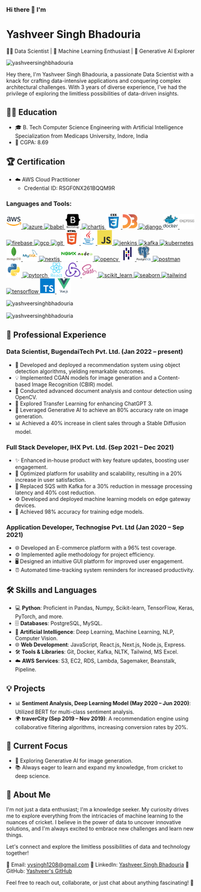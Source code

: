 ### Hi there 👋 I'm
# Yashveer Singh Bhadouria

👨‍💻 Data Scientist | 🚀 Machine Learning Enthusiast | 📸 Generative AI Explorer

<p align="left"> <img src="https://komarev.com/ghpvc/?username=yashveersinghbhadouria&label=Profile%20views&color=0e75b6&style=flat" alt="yashveersinghbhadouria" /> </p>

Hey there, I'm Yashveer Singh Bhadouria, a passionate Data Scientist with a knack for crafting data-intensive applications and conquering complex architectural challenges. With 3 years of diverse experience, I've had the privilege of exploring the limitless possibilities of data-driven insights. 

## 👨‍🎓 Education
- 🎓 B. Tech Computer Science Engineering with Artificial Intelligence Specialization from Medicaps University, Indore, India
- 🌟 CGPA: 8.69

## 🏆 Certification
- ☁️ AWS Cloud Practitioner
  - Credential ID: RSGF0NX261BQQM9R

<h3 align="left">Languages and Tools:</h3>
<p align="left"> <a href="https://aws.amazon.com" target="_blank" rel="noreferrer"> <img src="https://raw.githubusercontent.com/devicons/devicon/master/icons/amazonwebservices/amazonwebservices-original-wordmark.svg" alt="aws" width="40" height="40"/> </a> <a href="https://azure.microsoft.com/en-in/" target="_blank" rel="noreferrer"> <img src="https://www.vectorlogo.zone/logos/microsoft_azure/microsoft_azure-icon.svg" alt="azure" width="40" height="40"/> </a> <a href="https://babeljs.io/" target="_blank" rel="noreferrer"> <img src="https://www.vectorlogo.zone/logos/babeljs/babeljs-icon.svg" alt="babel" width="40" height="40"/> </a> <a href="https://getbootstrap.com" target="_blank" rel="noreferrer"> <img src="https://raw.githubusercontent.com/devicons/devicon/master/icons/bootstrap/bootstrap-plain-wordmark.svg" alt="bootstrap" width="40" height="40"/> </a> <a href="https://www.chartjs.org" target="_blank" rel="noreferrer"> <img src="https://www.chartjs.org/media/logo-title.svg" alt="chartjs" width="40" height="40"/> </a> <a href="https://www.w3schools.com/css/" target="_blank" rel="noreferrer"> <img src="https://raw.githubusercontent.com/devicons/devicon/master/icons/css3/css3-original-wordmark.svg" alt="css3" width="40" height="40"/> </a> <a href="https://d3js.org/" target="_blank" rel="noreferrer"> <img src="https://raw.githubusercontent.com/devicons/devicon/master/icons/d3js/d3js-original.svg" alt="d3js" width="40" height="40"/> </a> <a href="https://www.djangoproject.com/" target="_blank" rel="noreferrer"> <img src="https://cdn.worldvectorlogo.com/logos/django.svg" alt="django" width="40" height="40"/> </a> <a href="https://www.docker.com/" target="_blank" rel="noreferrer"> <img src="https://raw.githubusercontent.com/devicons/devicon/master/icons/docker/docker-original-wordmark.svg" alt="docker" width="40" height="40"/> </a> <a href="https://expressjs.com" target="_blank" rel="noreferrer"> <img src="https://raw.githubusercontent.com/devicons/devicon/master/icons/express/express-original-wordmark.svg" alt="express" width="40" height="40"/> </a> <a href="https://firebase.google.com/" target="_blank" rel="noreferrer"> <img src="https://www.vectorlogo.zone/logos/firebase/firebase-icon.svg" alt="firebase" width="40" height="40"/> </a> <a href="https://cloud.google.com" target="_blank" rel="noreferrer"> <img src="https://www.vectorlogo.zone/logos/google_cloud/google_cloud-icon.svg" alt="gcp" width="40" height="40"/> </a> <a href="https://git-scm.com/" target="_blank" rel="noreferrer"> <img src="https://www.vectorlogo.zone/logos/git-scm/git-scm-icon.svg" alt="git" width="40" height="40"/> </a> <a href="https://www.w3.org/html/" target="_blank" rel="noreferrer"> <img src="https://raw.githubusercontent.com/devicons/devicon/master/icons/html5/html5-original-wordmark.svg" alt="html5" width="40" height="40"/> </a> <a href="https://www.java.com" target="_blank" rel="noreferrer"> <img src="https://raw.githubusercontent.com/devicons/devicon/master/icons/java/java-original.svg" alt="java" width="40" height="40"/> </a> <a href="https://developer.mozilla.org/en-US/docs/Web/JavaScript" target="_blank" rel="noreferrer"> <img src="https://raw.githubusercontent.com/devicons/devicon/master/icons/javascript/javascript-original.svg" alt="javascript" width="40" height="40"/> </a> <a href="https://www.jenkins.io" target="_blank" rel="noreferrer"> <img src="https://www.vectorlogo.zone/logos/jenkins/jenkins-icon.svg" alt="jenkins" width="40" height="40"/> </a> <a href="https://kafka.apache.org/" target="_blank" rel="noreferrer"> <img src="https://www.vectorlogo.zone/logos/apache_kafka/apache_kafka-icon.svg" alt="kafka" width="40" height="40"/> </a> <a href="https://kubernetes.io" target="_blank" rel="noreferrer"> <img src="https://www.vectorlogo.zone/logos/kubernetes/kubernetes-icon.svg" alt="kubernetes" width="40" height="40"/> </a> <a href="https://www.mongodb.com/" target="_blank" rel="noreferrer"> <img src="https://raw.githubusercontent.com/devicons/devicon/master/icons/mongodb/mongodb-original-wordmark.svg" alt="mongodb" width="40" height="40"/> </a> <a href="https://www.mysql.com/" target="_blank" rel="noreferrer"> <img src="https://raw.githubusercontent.com/devicons/devicon/master/icons/mysql/mysql-original-wordmark.svg" alt="mysql" width="40" height="40"/> </a> <a href="https://nextjs.org/" target="_blank" rel="noreferrer"> <img src="https://cdn.worldvectorlogo.com/logos/nextjs-2.svg" alt="nextjs" width="40" height="40"/> </a> <a href="https://www.nginx.com" target="_blank" rel="noreferrer"> <img src="https://raw.githubusercontent.com/devicons/devicon/master/icons/nginx/nginx-original.svg" alt="nginx" width="40" height="40"/> </a> <a href="https://nodejs.org" target="_blank" rel="noreferrer"> <img src="https://raw.githubusercontent.com/devicons/devicon/master/icons/nodejs/nodejs-original-wordmark.svg" alt="nodejs" width="40" height="40"/> </a> <a href="https://opencv.org/" target="_blank" rel="noreferrer"> <img src="https://www.vectorlogo.zone/logos/opencv/opencv-icon.svg" alt="opencv" width="40" height="40"/> </a> <a href="https://pandas.pydata.org/" target="_blank" rel="noreferrer"> <img src="https://raw.githubusercontent.com/devicons/devicon/2ae2a900d2f041da66e950e4d48052658d850630/icons/pandas/pandas-original.svg" alt="pandas" width="40" height="40"/> </a> <a href="https://www.postgresql.org" target="_blank" rel="noreferrer"> <img src="https://raw.githubusercontent.com/devicons/devicon/master/icons/postgresql/postgresql-original-wordmark.svg" alt="postgresql" width="40" height="40"/> </a> <a href="https://postman.com" target="_blank" rel="noreferrer"> <img src="https://www.vectorlogo.zone/logos/getpostman/getpostman-icon.svg" alt="postman" width="40" height="40"/> </a> <a href="https://www.python.org" target="_blank" rel="noreferrer"> <img src="https://raw.githubusercontent.com/devicons/devicon/master/icons/python/python-original.svg" alt="python" width="40" height="40"/> </a> <a href="https://pytorch.org/" target="_blank" rel="noreferrer"> <img src="https://www.vectorlogo.zone/logos/pytorch/pytorch-icon.svg" alt="pytorch" width="40" height="40"/> </a> <a href="https://reactjs.org/" target="_blank" rel="noreferrer"> <img src="https://raw.githubusercontent.com/devicons/devicon/master/icons/react/react-original-wordmark.svg" alt="react" width="40" height="40"/> </a> <a href="https://redux.js.org" target="_blank" rel="noreferrer"> <img src="https://raw.githubusercontent.com/devicons/devicon/master/icons/redux/redux-original.svg" alt="redux" width="40" height="40"/> </a> <a href="https://sass-lang.com" target="_blank" rel="noreferrer"> <img src="https://raw.githubusercontent.com/devicons/devicon/master/icons/sass/sass-original.svg" alt="sass" width="40" height="40"/> </a> <a href="https://scikit-learn.org/" target="_blank" rel="noreferrer"> <img src="https://upload.wikimedia.org/wikipedia/commons/0/05/Scikit_learn_logo_small.svg" alt="scikit_learn" width="40" height="40"/> </a> <a href="https://seaborn.pydata.org/" target="_blank" rel="noreferrer"> <img src="https://seaborn.pydata.org/_images/logo-mark-lightbg.svg" alt="seaborn" width="40" height="40"/> </a> <a href="https://tailwindcss.com/" target="_blank" rel="noreferrer"> <img src="https://www.vectorlogo.zone/logos/tailwindcss/tailwindcss-icon.svg" alt="tailwind" width="40" height="40"/> </a> <a href="https://www.tensorflow.org" target="_blank" rel="noreferrer"> <img src="https://www.vectorlogo.zone/logos/tensorflow/tensorflow-icon.svg" alt="tensorflow" width="40" height="40"/> </a> <a href="https://www.typescriptlang.org/" target="_blank" rel="noreferrer"> <img src="https://raw.githubusercontent.com/devicons/devicon/master/icons/typescript/typescript-original.svg" alt="typescript" width="40" height="40"/> </a> <a href="https://vuejs.org/" target="_blank" rel="noreferrer"> <img src="https://raw.githubusercontent.com/devicons/devicon/master/icons/vuejs/vuejs-original-wordmark.svg" alt="vuejs" width="40" height="40"/> </a> </p>

<p><img align="center" src="https://github-readme-stats.vercel.app/api/top-langs?username=yashveersinghbhadouria&show_icons=true&locale=en&layout=compact" alt="yashveersinghbhadouria" /></p>

<p><img align="center" src="https://github-readme-streak-stats.herokuapp.com/?user=yashveersinghbhadouria&" alt="yashveersinghbhadouria" /></p>

## 💼 Professional Experience
### Data Scientist, BugendaiTech Pvt. Ltd. (Jan 2022 – present)
- 🌟 Developed and deployed a recommendation system using object detection algorithms, yielding remarkable outcomes.
- 💡 Implemented CGAN models for image generation and a Content-based Image Recognition (CBIR) model.
- 📄 Conducted advanced document analysis and contour detection using OpenCV.
- 🧠 Explored Transfer Learning for enhancing ChatGPT 3.
- 🌈 Leveraged Generative AI to achieve an 80% accuracy rate on image generation.
- 📊 Achieved a 40% increase in client sales through a Stable Diffusion model.

### Full Stack Developer, IHX Pvt. Ltd. (Sep 2021 – Dec 2021)
- ✨ Enhanced in-house product with key feature updates, boosting user engagement.
- 🚀 Optimized platform for usability and scalability, resulting in a 20% increase in user satisfaction.
- 🔄 Replaced SQS with Kafka for a 30% reduction in message processing latency and 40% cost reduction.
- ⚙️ Developed and deployed machine learning models on edge gateway devices.
- 🎯 Achieved 98% accuracy for training edge models.

### Application Developer, Technogise Pvt. Ltd (Jan 2020 – Sep 2021)
- 🌐 Developed an E-commerce platform with a 96% test coverage.
- ⚙️ Implemented agile methodology for project efficiency.
- 🖥️ Designed an intuitive GUI platform for improved user engagement.
- ⏰ Automated time-tracking system reminders for increased productivity.

## 🛠️ Skills and Languages
- 💻 **Python**: Proficient in Pandas, Numpy, Scikit-learn, TensorFlow, Keras, PyTorch, and more.
- 🗄️ **Databases**: PostgreSQL, MySQL.
- 🧠 **Artificial Intelligence**: Deep Learning, Machine Learning, NLP, Computer Vision.
- 🌐 **Web Development**: JavaScript, React.js, Next.js, Node.js, Express.
- 🛠️ **Tools & Libraries**: Git, Docker, Kafka, NLTK, Tailwind, MS Excel.
- ☁️ **AWS Services**: S3, EC2, RDS, Lambda, Sagemaker, Beanstalk, Pipeline.

## 💡 Projects
- 📊 **Sentiment Analysis, Deep Learning Model (May 2020 – Jun 2020)**: Utilized BERT for multi-class sentiment analysis.
- 🌍 **traverCity (Sep 2019 – Nov 2019)**: A recommendation engine using collaborative filtering algorithms, increasing conversion rates by 20%.

## 🚀 Current Focus
- 🔬 Exploring Generative AI for image generation.
- 📚 Always eager to learn and expand my knowledge, from cricket to deep science.

## 🌟 About Me
I'm not just a data enthusiast; I'm a knowledge seeker. My curiosity drives me to explore everything from the intricacies of machine learning to the nuances of cricket. I believe in the power of data to uncover innovative solutions, and I'm always excited to embrace new challenges and learn new things.

Let's connect and explore the limitless possibilities of data and technology together!

📧 Email: yvsingh1208@gmail.com
🔗 LinkedIn: [Yashveer Singh Bhadouria](https://www.linkedin.com/in/yashveer-bhadouria/)
📂 GitHub: [Yashveer's GitHub](https://github.com/YashveerSinghBhadouria)

Feel free to reach out, collaborate, or just chat about anything fascinating! 🚀

<!--
**YashveerSinghBhadouria/YashveerSinghBhadouria** is a ✨ _special_ ✨ repository because its `README.md` (this file) appears on your GitHub profile.

Here are some ideas to get you started:

- 🔭 I’m currently working on ...
- 🌱 I’m currently learning ...
- 👯 I’m looking to collaborate on ...
- 🤔 I’m looking for help with ...
- 💬 Ask me about ...
- 📫 How to reach me: ...
- 😄 Pronouns: ...
- ⚡ Fun fact: ...
-->
